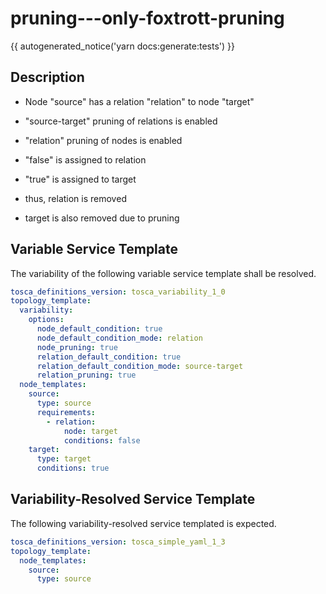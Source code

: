 # pruning---only-foxtrott-pruning

{{ autogenerated_notice('yarn docs:generate:tests') }}

## Description

- Node "source" has a relation "relation" to node "target"
- "source-target" pruning of relations is enabled
- "relation" pruning of nodes is enabled

- "false" is assigned to relation
- "true" is assigned to target
- thus, relation is removed

- target is also removed due to pruning


## Variable Service Template

The variability of the following variable service template shall be resolved.

```yaml linenums="1"
tosca_definitions_version: tosca_variability_1_0
topology_template:
  variability:
    options:
      node_default_condition: true
      node_default_condition_mode: relation
      node_pruning: true
      relation_default_condition: true
      relation_default_condition_mode: source-target
      relation_pruning: true
  node_templates:
    source:
      type: source
      requirements:
        - relation:
            node: target
            conditions: false
    target:
      type: target
      conditions: true
```



## Variability-Resolved Service Template

The following variability-resolved service templated is expected.

```yaml linenums="1"
tosca_definitions_version: tosca_simple_yaml_1_3
topology_template:
  node_templates:
    source:
      type: source
```

